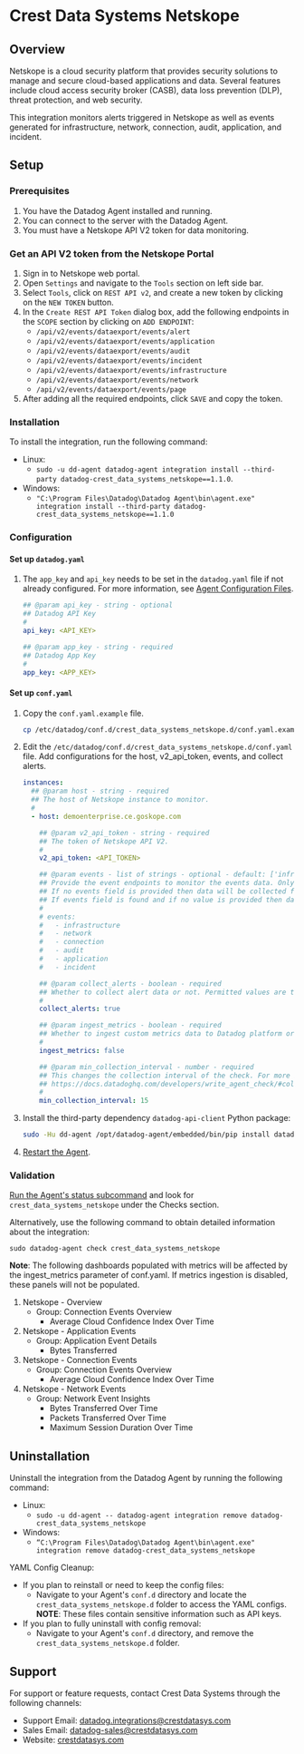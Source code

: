# Crest Data Systems Netskope

## Overview

Netskope is a cloud security platform that provides security solutions to manage and secure cloud-based applications and data. Several features include cloud access security broker (CASB), data loss prevention (DLP), threat protection, and web security.

This integration monitors alerts triggered in Netskope as well as events generated for infrastructure, network, connection, audit, application, and incident.

## Setup

### Prerequisites

1. You have the Datadog Agent installed and running.
2. You can connect to the server with the Datadog Agent.
3. You must have a Netskope API V2 token for data monitoring.

### Get an API V2 token from the Netskope Portal

1. Sign in to Netskope web portal.
2. Open `Settings` and navigate to the `Tools` section on left side bar.
3. Select `Tools`, click on `REST API v2`, and create a new token by clicking on the `NEW TOKEN` button.
4. In the `Create REST API Token` dialog box, add the following endpoints in the `SCOPE` section by clicking on `ADD ENDPOINT`:
   - `/api/v2/events/dataexport/events/alert`
   - `/api/v2/events/dataexport/events/application`
   - `/api/v2/events/dataexport/events/audit`
   - `/api/v2/events/dataexport/events/incident`
   - `/api/v2/events/dataexport/events/infrastructure`
   - `/api/v2/events/dataexport/events/network`
   - `/api/v2/events/dataexport/events/page`
5. After adding all the required endpoints, click `SAVE` and copy the token.

### Installation

To install the integration, run the following command:

- Linux:
  - `sudo -u dd-agent datadog-agent integration install --third-party datadog-crest_data_systems_netskope==1.1.0`.
- Windows:
  - `"C:\Program Files\Datadog\Datadog Agent\bin\agent.exe" integration install --third-party datadog-crest_data_systems_netskope==1.1.0`

### Configuration

#### Set up `datadog.yaml`

1. The `app_key` and `api_key` needs to be set in the `datadog.yaml` file if not already configured. For more information, see [Agent Configuration Files][4].

   ```yaml
   ## @param api_key - string - optional
   ## Datadog API Key
   #
   api_key: <API_KEY>

   ## @param app_key - string - required
   ## Datadog App Key
   #
   app_key: <APP_KEY>
   ```

#### Set up `conf.yaml`

1. Copy the `conf.yaml.example` file.

   ```sh
   cp /etc/datadog/conf.d/crest_data_systems_netskope.d/conf.yaml.example /etc/datadog/conf.d/crest_data_systems_netskope.d/conf.yaml
   ```

2. Edit the `/etc/datadog/conf.d/crest_data_systems_netskope.d/conf.yaml` file. Add configurations for the host, v2_api_token, events, and collect alerts.

   ```yaml
   instances:
     ## @param host - string - required
     ## The host of Netskope instance to monitor.
     #
     - host: demoenterprise.ce.goskope.com

       ## @param v2_api_token - string - required
       ## The token of Netskope API V2.
       #
       v2_api_token: <API_TOKEN>

       ## @param events - list of strings - optional - default: ['infrastructure', 'network', 'connection', 'audit', 'application', 'incident']
       ## Provide the event endpoints to monitor the events data. Only lower case characters are accepted.
       ## If no events field is provided then data will be collected for all the endpoints.
       ## If events field is found and if no value is provided then data will not be collected for any of the endpoints.
       #
       # events:
       #   - infrastructure
       #   - network
       #   - connection
       #   - audit
       #   - application
       #   - incident

       ## @param collect_alerts - boolean - required
       ## Whether to collect alert data or not. Permitted values are true and false.
       #
       collect_alerts: true

       ## @param ingest_metrics - boolean - required
       ## Whether to ingest custom metrics data to Datadog platform or not. Permitted values are true and false.
       #
       ingest_metrics: false

       ## @param min_collection_interval - number - required
       ## This changes the collection interval of the check. For more information, see:
       ## https://docs.datadoghq.com/developers/write_agent_check/#collection-interval
       #
       min_collection_interval: 15
   ```

3. Install the third-party dependency `datadog-api-client` Python package:

   ```sh
   sudo -Hu dd-agent /opt/datadog-agent/embedded/bin/pip install datadog-api-client=2.10.0
   ```

4. [Restart the Agent][1].

### Validation

[Run the Agent's status subcommand][2] and look for `crest_data_systems_netskope` under the Checks section.

Alternatively, use the following command to obtain detailed information about the integration:

```
sudo datadog-agent check crest_data_systems_netskope
```

**Note**: The following dashboards populated with metrics will be affected by the ingest_metrics parameter of conf.yaml. If metrics ingestion is disabled, these panels will not be populated.

1.  Netskope - Overview
    - Group: Connection Events Overview
      - Average Cloud Confidence Index Over Time
2.  Netskope - Application Events
    - Group: Application Event Details
      - Bytes Transferred
3.  Netskope - Connection Events
    - Group: Connection Events Overview
      - Average Cloud Confidence Index Over Time
4.  Netskope - Network Events
    - Group: Network Event Insights
      - Bytes Transferred Over Time
      - Packets Transferred Over Time
      - Maximum Session Duration Over Time

## Uninstallation

Uninstall the integration from the Datadog Agent by running the following command:

- Linux:
  - `sudo -u dd-agent -- datadog-agent integration remove datadog-crest_data_systems_netskope`
- Windows:
  - `“C:\Program Files\Datadog\Datadog Agent\bin\agent.exe" integration remove datadog-crest_data_systems_netskope`

YAML Config Cleanup:

- If you plan to reinstall or need to keep the config files:
  - Navigate to your Agent's `conf.d` directory and locate the `crest_data_systems_netskope.d` folder to access the YAML configs. **NOTE**: These files contain sensitive information such as API keys.
- If you plan to fully uninstall with config removal:
  - Navigate to your Agent's `conf.d` directory, and remove the `crest_data_systems_netskope.d` folder.

## Support

For support or feature requests, contact Crest Data Systems through the following channels:

- Support Email: datadog.integrations@crestdatasys.com
- Sales Email: datadog-sales@crestdatasys.com
- Website: [crestdatasys.com][3]

[1]: https://docs.datadoghq.com/agent/guide/agent-commands/?tab=agentv6v7#start-stop-and-restart-the-agent
[2]: https://docs.datadoghq.com/agent/guide/agent-commands/#agent-status-and-information
[3]: https://www.crestdatasys.com/
[4]: https://docs.datadoghq.com/agent/guide/agent-configuration-files/?tab=agentv6v7
